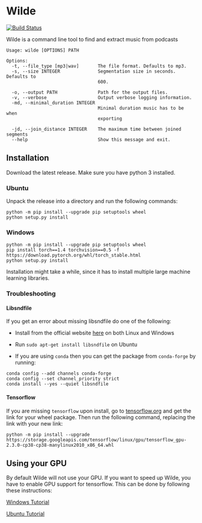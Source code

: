 # Wilde
[![Build Status](https://dev.azure.com/wilde-cli/Wilde/_apis/build/status/wvanlit.Wilde?branchName=main)](https://dev.azure.com/wilde-cli/Wilde/_build/latest?definitionId=1&branchName=main)

Wilde is a command line tool to find and extract music from podcasts

```
Usage: wilde [OPTIONS] PATH

Options:
  -t, --file_type [mp3|wav]       The file format. Defaults to mp3.
  -s, --size INTEGER              Segmentation size in seconds. Defaults to
                                  600.

  -o, --output PATH               Path for the output files.
  -v, --verbose                   Output verbose logging information.
  -md, --minimal_duration INTEGER
                                  Minimal duration music has to be when
                                  exporting

  -jd, --join_distance INTEGER    The maximum time between joined segments
  --help                          Show this message and exit.
```
## Installation
Download the latest release. Make sure you have python 3 installed.

### Ubuntu
Unpack the release into a directory and run the following commands:
```
python -m pip install --upgrade pip setuptools wheel
python setup.py install
```

### Windows
```
python -m pip install --upgrade pip setuptools wheel
pip install torch==1.4 torchvision==0.5 -f https://download.pytorch.org/whl/torch_stable.html
python setup.py install
```
Installation might take a while, since it has to install multiple large machine learning libraries.

### Troubleshooting
#### Libsndfile
If you get an error about missing libsndfile do one of the following:

* Install from the official website [here](http://www.mega-nerd.com/libsndfile/#Download) on both Linux and Windows

* Run `sudo apt-get install libsndfile` on Ubuntu

* If you are using `conda` then you can get the package from `conda-forge` by running:
```
conda config --add channels conda-forge
conda config --set channel_priority strict
conda install --yes --quiet libsndfile  
```
#### Tensorflow
If you are missing `tensorflow` upon install, go to [tensorflow.org](https://www.tensorflow.org/install/pip#package-location) and get the link for your wheel package.
Then run the following command, replacing the link with your new link:
```
python -m pip install --upgrade https://storage.googleapis.com/tensorflow/linux/gpu/tensorflow_gpu-2.3.0-cp38-cp38-manylinux2010_x86_64.whl
```
## Using your GPU
By default Wilde will not use your GPU. If you want to speed up Wilde, you have to enable GPU support for tensorflow. This can be done by following these instructions:

[Windows Tutorial](https://towardsdatascience.com/installing-tensorflow-with-cuda-cudnn-and-gpu-support-on-windows-10-60693e46e781)

[Ubuntu Tutorial](https://towardsdatascience.com/installing-tensorflow-gpu-in-ubuntu-20-04-4ee3ca4cb75d)
